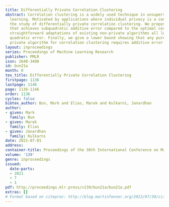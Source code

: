 ```yaml
---
title: Differentially Private Correlation Clustering
abstract: Correlation clustering is a widely used technique in unsupervised machine
  learning. Motivated by applications where individual privacy is a concern, we initiate
  the study of differentially private correlation clustering. We propose an algorithm
  that achieves subquadratic additive error compared to the optimal cost. In contrast,
  straightforward adaptations of existing non-private algorithms all lead to a trivial
  quadratic error. Finally, we give a lower bound showing that any pure differentially
  private algorithm for correlation clustering requires additive error $\Omega$(n).
layout: inproceedings
series: Proceedings of Machine Learning Research
publisher: PMLR
issn: 2640-3498
id: bun21a
month: 0
tex_title: Differentially Private Correlation Clustering
firstpage: 1136
lastpage: 1146
page: 1136-1146
order: 1136
cycles: false
bibtex_author: Bun, Mark and Elias, Marek and Kulkarni, Janardhan
author:
- given: Mark
  family: Bun
- given: Marek
  family: Elias
- given: Janardhan
  family: Kulkarni
date: 2021-07-01
address:
container-title: Proceedings of the 38th International Conference on Machine Learning
volume: '139'
genre: inproceedings
issued:
  date-parts:
  - 2021
  - 7
  - 1
pdf: http://proceedings.mlr.press/v139/bun21a/bun21a.pdf
extras: []
# Format based on citeproc: http://blog.martinfenner.org/2013/07/30/citeproc-yaml-for-bibliographies/
---
```

